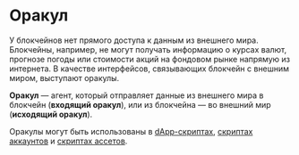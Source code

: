 # Оракул

У блокчейнов нет прямого доступа к данным из внешнего мира. Блокчейны, например, не могут получать информацию о курсах валют, прогнозе погоды или стоимости акций на фондовом рынке напрямую из интернета. В качестве интерфейсов, связывающих блокчейн с внешним миром, выступают оракулы.

**Оракул** — агент, который отправляет данные из внешнего мира в блокчейн (**входящий оракул**), или из блокчейна — во внешний мир (**исходящий оракул**).

Оракулы могут быть использованы в [dApp-скриптах](/ride/script/script-types/dapp-script.md), [скриптах аккаунтов](/ride/script/script-types/account-script.md) и [скриптах ассетов](/ride/script/script-types/asset-script.md).

